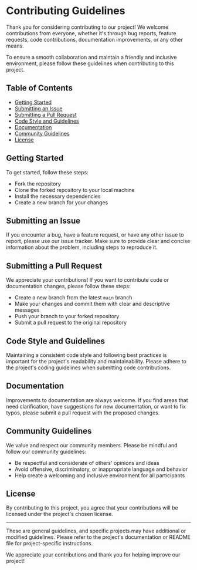 # Contributing Guidelines

Thank you for considering contributing to our project! We welcome contributions from everyone, whether it's through bug reports, feature requests, code contributions, documentation improvements, or any other means.

To ensure a smooth collaboration and maintain a friendly and inclusive environment, please follow these guidelines when contributing to this project.

## Table of Contents
- [Getting Started](#getting-started)
- [Submitting an Issue](#submitting-an-issue)
- [Submitting a Pull Request](#submitting-a-pull-request)
- [Code Style and Guidelines](#code-style-and-guidelines)
- [Documentation](#documentation)
- [Community Guidelines](#community-guidelines)
- [License](#license)

## Getting Started

To get started, follow these steps:
- Fork the repository
- Clone the forked repository to your local machine
- Install the necessary dependencies
- Create a new branch for your changes

## Submitting an Issue

If you encounter a bug, have a feature request, or have any other issue to report, please use our issue tracker. Make sure to provide clear and concise information about the problem, including steps to reproduce it.

## Submitting a Pull Request

We appreciate your contributions! If you want to contribute code or documentation changes, please follow these steps:
- Create a new branch from the latest `main` branch
- Make your changes and commit them with clear and descriptive messages
- Push your branch to your forked repository
- Submit a pull request to the original repository

## Code Style and Guidelines

Maintaining a consistent code style and following best practices is important for the project's readability and maintainability. Please adhere to the project's coding guidelines when submitting code contributions.

## Documentation

Improvements to documentation are always welcome. If you find areas that need clarification, have suggestions for new documentation, or want to fix typos, please submit a pull request with the proposed changes.

## Community Guidelines

We value and respect our community members. Please be mindful and follow our community guidelines:
- Be respectful and considerate of others' opinions and ideas
- Avoid offensive, discriminatory, or inappropriate language and behavior
- Help create a welcoming and inclusive environment for all participants

## License

By contributing to this project, you agree that your contributions will be licensed under the project's chosen license.

---

These are general guidelines, and specific projects may have additional or modified guidelines. Please refer to the project's documentation or README file for project-specific instructions.

We appreciate your contributions and thank you for helping improve our project!
